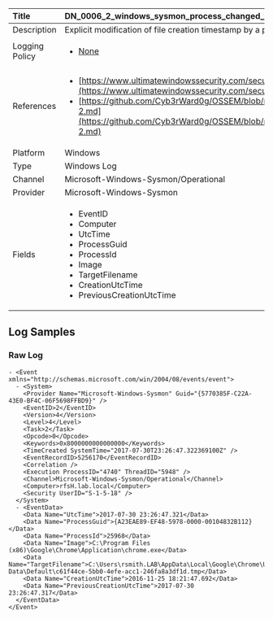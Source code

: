 | Title          | DN_0006_2_windows_sysmon_process_changed_a_file_creation_time                                                                                                      |
|:---------------|:-----------------------------------------------------------------------------------------------------------------|
| Description    | Explicit modification of file creation timestamp by a process                                                                                                |
| Logging Policy | <ul><li>[None](../Logging_Policies/None.md)</li></ul> |
| References     | <ul><li>[https://www.ultimatewindowssecurity.com/securitylog/encyclopedia/event.aspx?eventid=90002](https://www.ultimatewindowssecurity.com/securitylog/encyclopedia/event.aspx?eventid=90002)</li><li>[https://github.com/Cyb3rWard0g/OSSEM/blob/master/data_dictionaries/windows/sysmon/event-2.md](https://github.com/Cyb3rWard0g/OSSEM/blob/master/data_dictionaries/windows/sysmon/event-2.md)</li></ul>                                  |
| Platform       | Windows   |
| Type           | Windows Log 		|
| Channel        | Microsoft-Windows-Sysmon/Operational    |
| Provider       | Microsoft-Windows-Sysmon   |
| Fields         | <ul><li>EventID</li><li>Computer</li><li>UtcTime</li><li>ProcessGuid</li><li>ProcessId</li><li>Image</li><li>TargetFilename</li><li>CreationUtcTime</li><li>PreviousCreationUtcTime</li></ul>                                               |


## Log Samples

### Raw Log

```
- <Event xmlns="http://schemas.microsoft.com/win/2004/08/events/event">
  - <System>
    <Provider Name="Microsoft-Windows-Sysmon" Guid="{5770385F-C22A-43E0-BF4C-06F5698FFBD9}" />
    <EventID>2</EventID>
    <Version>4</Version>
    <Level>4</Level>
    <Task>2</Task>
    <Opcode>0</Opcode>
    <Keywords>0x8000000000000000</Keywords>
    <TimeCreated SystemTime="2017-07-30T23:26:47.322369100Z" />
    <EventRecordID>5256170</EventRecordID>
    <Correlation />
    <Execution ProcessID="4740" ThreadID="5948" />
    <Channel>Microsoft-Windows-Sysmon/Operational</Channel>
    <Computer>rfsH.lab.local</Computer>
    <Security UserID="S-1-5-18" />
  </System>
  - <EventData>
    <Data Name="UtcTime">2017-07-30 23:26:47.321</Data>
    <Data Name="ProcessGuid">{A23EAE89-EF48-5978-0000-00104832B112}</Data>
    <Data Name="ProcessId">25968</Data>
    <Data Name="Image">C:\Program Files (x86)\Google\Chrome\Application\chrome.exe</Data>
    <Data Name="TargetFilename">C:\Users\rsmith.LAB\AppData\Local\Google\Chrome\User Data\Default\c61f44ce-5bb0-4efe-acc1-246fa8a3df1d.tmp</Data>
    <Data Name="CreationUtcTime">2016-11-25 18:21:47.692</Data>
    <Data Name="PreviousCreationUtcTime">2017-07-30 23:26:47.317</Data>
  </EventData>
</Event>

```




